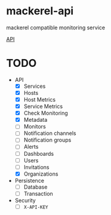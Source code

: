 # mackerel-api
mackerel compatible monitoring service

[API](https://mackerel.io/ja/api-docs/)

# TODO

 - API
   - [x] Services
   - [x] Hosts
   - [x] Host Metrics
   - [x] Service Metrics
   - [x] Check Monitoring
   - [x] Metadata
   - [ ] Monitors
   - [ ] Notification channels
   - [ ] Notification groups
   - [ ] Alerts
   - [ ] Dashboards
   - [ ] Users
   - [ ] Invitations
   - [x] Organizations
 - Persistence
   - [ ] Database
   - [ ] Transaction
 - Security
   - [ ] `X-API-KEY`
